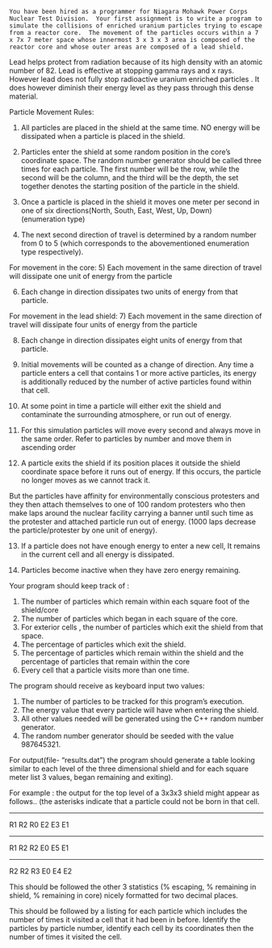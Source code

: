 	You have been hired as a programmer for Niagara Mohawk Power Corps Nuclear Test Division.  Your first assignment is to write a program to simulate the collisions of enriched uranium particles trying to escape from a reactor core.  The movement of the particles occurs within a 7 x 7x 7 meter space whose innermost 3 x 3 x 3 area is composed of the reactor core and whose outer areas are composed of a lead shield. 

Lead helps protect from radiation because of its high density with an atomic number of 82. Lead is effective at stopping gamma rays and x rays. However lead does not fully stop radioactive uranium enriched particles . It does however diminish their energy level as they pass through this dense material.



Particle Movement Rules:

1) All particles are placed in the shield at the same time. NO energy will 
be dissipated when a particle is placed in the shield.

2) Particles enter the shield at some random position in the core’s coordinate space. The random number generator should be called three times for each particle. The first number will be the row, while the second will be the column,  and the third will be the depth, the set together denotes the starting position of the particle in the shield.

3) Once a particle is placed in the shield it moves one meter per second in one of six directions(North, South, East, West, Up, Down)  
(enumeration type)

4) The next second direction of travel is determined by a random number from 0 to 5 (which corresponds to the abovementioned enumeration type respectively).  

For movement in the core: 
5) Each movement in the same direction of travel will dissipate one unit of energy from the particle

6) Each change in direction dissipates two units of energy from that particle.

For movement in the lead shield:
7) Each movement in the same direction of travel will dissipate four units of energy from the particle

8) Each change in direction dissipates eight units of energy from that particle.





9) Initial movements will be counted as a change of direction. 
Any time a particle enters a cell that contains 1 or more active particles,  its energy is additionally reduced by the number of active particles found within that cell.

10) At some point in time a particle will either exit the shield and       
     contaminate the surrounding atmosphere, or run out of energy.

11) For this simulation particles will move every second and always move in the same order. Refer to particles by number and move them in ascending order

12) A particle exits the shield if its position places it outside the shield coordinate space before it runs out of energy. If this occurs, the particle no longer moves as we cannot track it.  

But the particles have affinity for environmentally conscious protesters and they then attach themselves to one of 100 random protesters who then make laps around the nuclear facility carrying a banner until such time as the protester and attached particle run out of energy. (1000  laps  decrease the particle/protester by one unit of energy).

13) If a particle does not have enough energy to enter a new cell, It remains in the current cell and all energy is dissipated.

14) Particles become inactive when they have zero energy remaining.


Your program should keep track of :
1) The number of particles which remain within each square foot of the shield/core
2) The number of particles which began in each square of the core.
3) For exterior cells , the number of particles which exit the shield from that space.
4) The percentage of particles which exit the shield.
5) The percentage of particles which remain within the shield and the percentage of particles that remain within the core
6) Every cell that a particle visits more than one time.
 
The program should receive as keyboard input two values: 
1) The number of particles to be tracked for this program’s execution.
2) The energy value that every particle will have when entering the shield.
3) All other values needed will be generated using the C++ random number generator. 
4) The random number generator should be seeded with the value 987645321.

For output(file- “results.dat”) the program should generate a table looking similar to each level of the three dimensional shield and for each square meter list 3 values, began remaining  and exiting).


For example : the output for the top level of a 3x3x3 shield might appear as follows.. (the asterisks indicate that a particle could not be born in that cell.

**	**	**
R1	R2	R0
E2	E3	E1

**	**	**
R1	R2	R2
E0	E5	E1

**	**	**
R2	R2	R3
E0	E4	E2

This should be followed the other 3 statistics (% escaping, % remaining in shield, % remaining in core) nicely formatted for two decimal places. 

This should be followed by a listing for each particle which includes the number of times it visited a cell that it had been in before. Identify the particles by particle number, identify each cell by its coordinates then the number of times it visited the cell.
